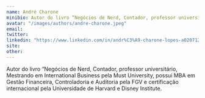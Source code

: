 ```yaml
---
name: André Charone
minibio: Autor do livro “Negócios de Nerd, Contador, professor universitário, Mestrando em International Business pela Must University, possui MBA em Gestão Financeira, Controladoria e Auditoria pela FGV e certificação internacional pela Universidade de Harvard e Disney Institute.
avatar: "/images/authors/andre-charone.jpeg"
email:
twitter:
linkedin: "https://www.linkedin.com/in/andr%C3%A9-charone-lopes-a0207128/"
site:
other:
---
```


Autor do livro “Negócios de Nerd, Contador, professor universitário, Mestrando em International Business pela Must University, possui MBA em Gestão Financeira, Controladoria e Auditoria pela FGV e certificação internacional pela Universidade de Harvard e Disney Institute.